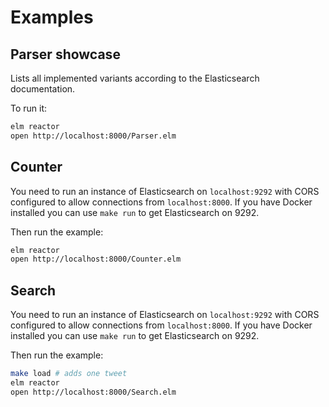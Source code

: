# Examples

## Parser showcase

Lists all implemented variants according to the Elasticsearch documentation.

To run it:

```sh
elm reactor
open http://localhost:8000/Parser.elm
```


## Counter

You need to run an instance of Elasticsearch on `localhost:9292` with CORS
configured to allow connections from `localhost:8000`.  If you have
Docker installed you can use `make run` to get Elasticsearch on 9292.

Then run the example:

```sh
elm reactor
open http://localhost:8000/Counter.elm
```


## Search

You need to run an instance of Elasticsearch on `localhost:9292` with CORS
configured to allow connections from `localhost:8000`.  If you have
Docker installed you can use `make run` to get Elasticsearch on 9292.

Then run the example:

```sh
make load # adds one tweet
elm reactor
open http://localhost:8000/Search.elm
```
